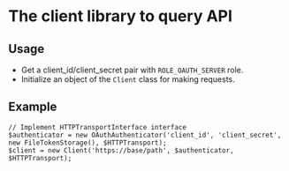 # The client library to query API

## Usage

* Get a client_id/client_secret pair with `ROLE_OAUTH_SERVER` role.
* Initialize an object of the `Client` class for making requests.

## Example

```
// Implement HTTPTransportInterface interface
$authenticator = new OAuthAuthenticator('client_id', 'client_secret', new FileTokenStorage(), $HTTPTransport);
$client = new Client('https://base/path', $authenticator, $HTTPTransport);
```  
